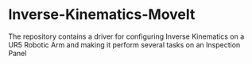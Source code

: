# Inverse-Kinematics-MoveIt
The repository contains a driver for configuring Inverse Kinematics on a UR5 Robotic Arm and making it perform several tasks on an Inspection Panel
